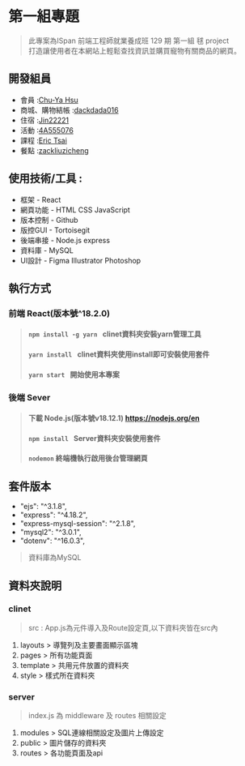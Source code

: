 # 第一組專題
> 此專案為ISpan 前端工程師就業養成班 129 期 第一組 毬 project  <br />
> 打造讓使用者在本網站上輕鬆查找資訊並購買寵物有關商品的網頁。

## 開發組員
*  會員 :[Chu-Ya Hsu](https://github.com/410302007) 
*  商城、購物結帳 :[dackdada016](https://github.com/dackdada016) 
*  住宿 :[Jin22221](https://github.com/Jin22221) 
*  活動 :[4A555076](https://github.com/4A555076) 
*  課程 :[Eric Tsai](https://github.com/hiphop200199) 
*  餐點 :[zackliuzicheng](https://github.com/zackliuzicheng) 

## 使用技術/工具 :
*  框架 - React
*  網頁功能 - HTML CSS JavaScript
*  版本控制 - Github 
*  版控GUI - Tortoisegit
*  後端串接 - Node.js express 
*  資料庫 - MySQL
*  UI設計 - Figma Illustrator Photoshop

## 執行方式
### 前端 React(版本號^18.2.0)
>  #### `npm install -g yarn ` clinet資料夾安裝yarn管理工具
>  #### `yarn install ` clinet資料夾使用install即可安裝使用套件
>  #### `yarn start ` 開始使用本專案

### 後端 Sever
>  #### 下載 Node.js(版本號v18.12.1) https://nodejs.org/en
>  #### `npm install ` Server資料夾安裝使用套件
>  #### ` nodemon ` 終端機執行啟用後台管理網頁

## 套件版本 
* "ejs": "^3.1.8",
* "express": "^4.18.2",
* "express-mysql-session": "^2.1.8",
* "mysql2": "^3.0.1",
* "dotenv": "^16.0.3",

> 資料庫為MySQL

## 資料夾說明
### clinet
> src : App.js為元件導入及Route設定頁,以下資料夾皆在src內
  1. layouts > 導覽列及主要畫面顯示區塊
  2. pages > 所有功能頁面
  3. template > 共用元件放置的資料夾
  4. style > 樣式所在資料夾
### server
> index.js 為 middleware 及 routes 相關設定
1. modules > SQL連線相關設定及圖片上傳設定
2. public > 圖片儲存的資料夾
3. routes > 各功能頁面及api


